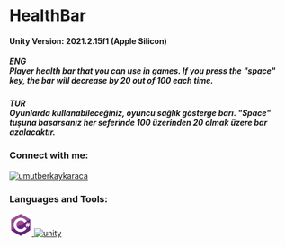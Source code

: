 # HealthBar
<h4>Unity Version: 2021.2.15f1 (Apple Silicon)<br><h4>
  
  <h5>
  ENG
  <br>
  Player health bar that you can use in games. If you press the "space" key, the bar will decrease by 20 out of 100 each time.<h5>
  

<h5>
  TUR
  <br>
  Oyunlarda kullanabileceğiniz, oyuncu sağlık gösterge barı. "Space" tuşuna basarsanız her seferinde 100 üzerinden 20 olmak üzere bar azalacaktır. <h5>


  <h3 align="left">Connect with me:</h3>
<p align="left">
<a href="https://linkedin.com/in/umutberkaykaraca" target="blank"><img align="center" src="https://raw.githubusercontent.com/rahuldkjain/github-profile-readme-generator/master/src/images/icons/Social/linked-in-alt.svg" alt="umutberkaykaraca" height="30" width="40" /></a>
</p>

<h3 align="left">Languages and Tools:</h3>
<p align="left"> <a href="https://www.w3schools.com/cs/" target="_blank" rel="noreferrer"> <img src="https://raw.githubusercontent.com/devicons/devicon/master/icons/csharp/csharp-original.svg" alt="csharp" width="40" height="40"/> </a> <a href="https://unity.com/" target="_blank" rel="noreferrer"> <img src="https://www.vectorlogo.zone/logos/unity3d/unity3d-icon.svg" alt="unity" width="40" height="40"/> </a> </p>
